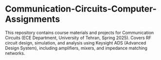 # Communication-Circuits-Computer-Assignments
This repository contains course materials and projects for Communication Circuits (ECE Department, University of Tehran, Spring 2025). Covers RF circuit design, simulation, and analysis using Keysight ADS (Advanced Design System), including amplifiers, mixers, and impedance matching networks.
